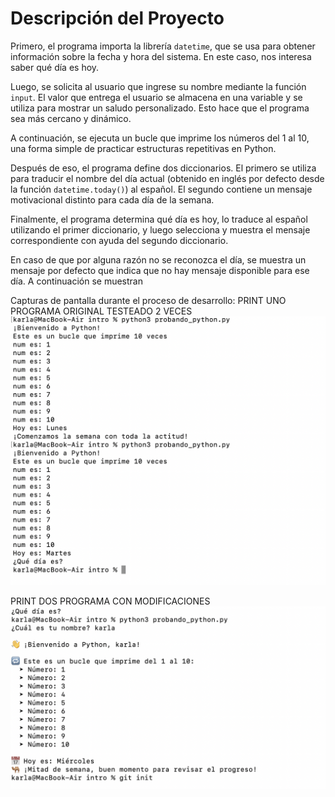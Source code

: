 # Descripción del Proyecto

Primero, el programa importa la librería `datetime`, que se usa para obtener información sobre la fecha y hora del sistema. En este caso, nos interesa saber qué día es hoy.

Luego, se solicita al usuario que ingrese su nombre mediante la función `input`. El valor que entrega el usuario se almacena en una variable y se utiliza para mostrar un saludo personalizado. Esto hace que el programa sea más cercano y dinámico.

A continuación, se ejecuta un bucle que imprime los números del 1 al 10, una forma simple de practicar estructuras repetitivas en Python.

Después de eso, el programa define dos diccionarios. El primero se utiliza para traducir el nombre del día actual (obtenido en inglés por defecto desde la función `datetime.today()`) al español. El segundo contiene un mensaje motivacional distinto para cada día de la semana.

Finalmente, el programa determina qué día es hoy, lo traduce al español utilizando el primer diccionario, y luego selecciona y muestra el mensaje correspondiente con ayuda del segundo diccionario.

En caso de que por alguna razón no se reconozca el día, se muestra un mensaje por defecto que indica que no hay mensaje disponible para ese día.
A continuación se muestran 



Capturas de pantalla durante el proceso de desarrollo:
PRINT UNO PROGRAMA ORIGINAL TESTEADO 2 VECES
![Captura 1](img/testeo_uno.png)

PRINT DOS PROGRAMA CON MODIFICACIONES 
![Captura 2](img/testeo_dos.png)